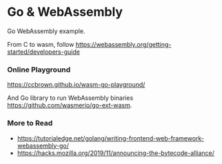 # Go & WebAssembly

Go WebAssembly example.

From C to wasm, follow https://webassembly.org/getting-started/developers-guide

### Online Playground

https://ccbrown.github.io/wasm-go-playground/

And Go library to run WebAssembly binaries https://github.com/wasmerio/go-ext-wasm.

### More to Read

- https://tutorialedge.net/golang/writing-frontend-web-framework-webassembly-go/
- https://hacks.mozilla.org/2019/11/announcing-the-bytecode-alliance/
